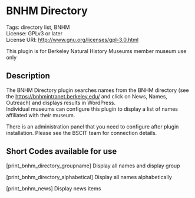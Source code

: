 # BNHM Directory 
Tags: directory list, BNHM   
License: GPLv3 or later    
License URI: http://www.gnu.org/licenses/gpl-3.0.html    

This plugin is for Berkeley Natural History Museums member museum use only    

## Description
The BNHM Directory plugin searches names from the BNHM directory (see the https://bnhmintranet.berkeley.edu/ and click on News, Names, Outreach) and displays results in WordPress.  
Individual museums can configure this plugin to display a list of names affiliated with their museum.

There is an administration panel that you need to configure after plugin installation.  Please see the BSCIT team for connection details.

## Short Codes available for use

[print_bnhm_directory_groupname] Display all names and display group

[print_bnhm_directory_alphabetical]  Display all names alphabetically

[print_bnhm_news] Display news items
